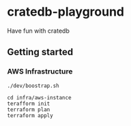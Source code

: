 # cratedb-playground
Have fun with cratedb

## Getting started

### AWS Infrastructure

```
./dev/boostrap.sh

cd infra/aws-instance
terafform init
terraform plan
terraform apply
```

